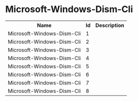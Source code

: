 # Microsoft-Windows-Dism-Cli

<table>
<colgroup><col/><col/><col/></colgroup>
<tr><th>Name</th><th>Id</th><th>Description</th></tr>
<tr><td>Microsoft-Windows-Dism-Cli</td><td>1</td><td></td></tr>
<tr><td>Microsoft-Windows-Dism-Cli</td><td>2</td><td></td></tr>
<tr><td>Microsoft-Windows-Dism-Cli</td><td>3</td><td></td></tr>
<tr><td>Microsoft-Windows-Dism-Cli</td><td>4</td><td></td></tr>
<tr><td>Microsoft-Windows-Dism-Cli</td><td>5</td><td></td></tr>
<tr><td>Microsoft-Windows-Dism-Cli</td><td>6</td><td></td></tr>
<tr><td>Microsoft-Windows-Dism-Cli</td><td>7</td><td></td></tr>
<tr><td>Microsoft-Windows-Dism-Cli</td><td>8</td><td></td></tr>
</table>
